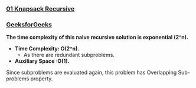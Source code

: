 ### [01 Knapsack Recursive](https://www.youtube.com/watch?v=kvyShbFVaY8&list=PL_z_8CaSLPWekqhdCPmFohncHwz8TY2Go&index=3)   
### [GeeksforGeeks](https://www.geeksforgeeks.org/0-1-knapsack-problem-dp-10/)   

**The time complexity of this naive recursive solution is exponential (2^n).**  

* **Time Complexity: O(2^n).**      
  * As there are redundant subproblems.   
* **Auxiliary Space :O(1).**    

Since subproblems are evaluated again, this problem has Overlapping Sub-problems property.
